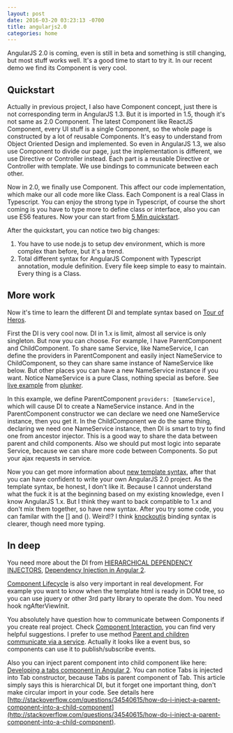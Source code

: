 ```yaml
---
layout: post
date: 2016-03-20 03:23:13 -0700
title: angularjs2.0
categories: home
---
```


AngularJS 2.0 is coming, even is still in beta and something is still changing, but most stuff works well. It's a good time to start to try it. In our recent demo we find its Component is very cool.

## Quickstart

Actually in previous project, I also have Component concept, just there is not corresponding term in AngularJS 1.3. But it is imported in 1.5, though it's not same as 2.0 Component. The latest Component like ReactJS Component, every UI stuff is a single Component, so the whole page is constructed by a lot of reusable Components. It's easy to understand from Object Oriented Design and implemented. So even in AngularJS 1.3, we also use Component to divide our page, just the implementation is different, we use Directive or Controller instead. Each part is a reusable Directive or Controller with template. We use bindings to communicate between each other.

Now in 2.0, we finally use Component. This affect our code implementation, which make our all code more like Class. Each Component is a real Class in Typescript. You can enjoy the strong type in Typescript, of course the short coming is you have to type more to define class or interface, also you can use ES6 features. Now your can start from [5 Min quickstart](https://angular.io/docs/ts/latest/quickstart.html).

After the quickstart, you can notice two big changes:

1. You have to use node.js to setup dev environment, which is more complex than before, but it's a trend.
2. Total different syntax for AngularJS Component with Typescript annotation, module definition. Every file keep simple to easy to maintain. Every thing is a Class.

## More work

Now it's time to learn the different DI and template syntax based on [Tour of Heros](https://angular.io/docs/ts/latest/tutorial/).

First the DI is very cool now. DI in 1.x is limit, almost all service is only singleton. But now you can choose. For example, I have ParentComponent and ChildComponent. To share same Service, like NameService, I can define the providers in ParentComponent and easily inject NameService to ChildComponent, so they can share same instance of NameService like below. But other places you can have a new NameService instance if you want. Notice NameService is a pure Class, nothing special as before. See [live example](http://plnkr.co/edit/wPjLQrX4X96xiorWqfTF) from [plunker](http://plnkr.co/edit/wPjLQrX4X96xiorWqfTF).

In this example, we define ParentComponent `providers: [NameService]`, which will cause DI to create a NameService instance. And in the ParentComponent constructor we can declare we need one NameService instance, then you get it. In the ChildComponent we do the same thing, declaring we need one NameService instance, then DI is smart to try to find one from ancestor injector. This is a good way to share the data between parent and child components. Also we should put most logic into separate Service, because we can share more code between Components. So put your ajax requests in service.

Now you can get more information about [new template syntax](https://angular.io/docs/ts/latest/guide/template-syntax.html), after that you can have confident to write your own AngularJS 2.0 project. As the template syntax, be honest, I don't like it. Because I cannot understand what the fuck it is at the beginning based on my existing knowledge, even I know AngularJS 1.x. But I think they want to back compatible to 1.x and don't mix them together, so have new syntax. After you try some code, you can familar with the [] and (). Weird!? I think [knockoutjs](http://knockoutjs.com/) binding syntax is clearer, though need more typing.

## In deep

You need more about the DI from [HIERARCHICAL DEPENDENCY INJECTORS](https://angular.io/docs/ts/latest/guide/hierarchical-dependency-injection.html), [Dependency Injection in Angular 2](http://blog.thoughtram.io/angular/2015/05/18/dependency-injection-in-angular-2.html).

[Component Lifecycle](https://angular.io/docs/ts/latest/guide/lifecycle-hooks.html) is also very important in real development. For example you want to know when the template html is ready in DOM tree, so you can use jquery or other 3rd party library to operate the dom. You need hook ngAfterViewInit.

You absolutely have question how to communicate between Components if you create real project. Check [Component Interaction](https://angular.io/docs/ts/latest/cookbook/component-communication.html), you can find very helpful suggestions. I prefer to use method [Parent and children communicate via a service](https://angular.io/docs/ts/latest/cookbook/component-communication.html#!#bidirectional-service). Actually it looks like a event bus, so components can use it to publish/subscribe events.

Also you can inject parent component into child component like here: [Developing a tabs component in Angular 2](http://blog.thoughtram.io/angular/2015/04/09/developing-a-tabs-component-in-angular-2.html). You can notice Tabs is injected into Tab constructor, because Tabs is parent component of Tab. This article simply says this is hierarchical DI, but it forget one important thing, don't make circular import in your code. See details here [http://stackoverflow.com/questions/34540615/how-do-i-inject-a-parent-component-into-a-child-component](http://stackoverflow.com/questions/34540615/how-do-i-inject-a-parent-component-into-a-child-component).
